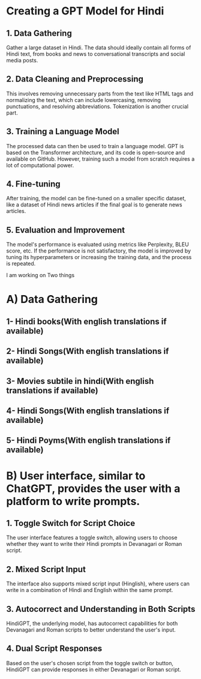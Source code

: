 # Creating a GPT Model for Hindi

## 1. Data Gathering
Gather a large dataset in Hindi. The data should ideally contain all forms of Hindi text, from books and news to conversational transcripts and social media posts.

## 2. Data Cleaning and Preprocessing
This involves removing unnecessary parts from the text like HTML tags and normalizing the text, which can include lowercasing, removing punctuations, and resolving abbreviations. Tokenization is another crucial part.

## 3. Training a Language Model
The processed data can then be used to train a language model. GPT is based on the Transformer architecture, and its code is open-source and available on GitHub. However, training such a model from scratch requires a lot of computational power.

## 4. Fine-tuning
After training, the model can be fine-tuned on a smaller specific dataset, like a dataset of Hindi news articles if the final goal is to generate news articles.

## 5. Evaluation and Improvement
The model's performance is evaluated using metrics like Perplexity, BLEU score, etc. If the performance is not satisfactory, the model is improved by tuning its hyperparameters or increasing the training data, and the process is repeated.


I am working on Two things

# A) Data Gathering

## 1- Hindi books(With english translations if available)

## 2- Hindi Songs(With english translations if available)

## 3- Movies subtile in hindi(With english translations if available)

## 4- Hindi Songs(With english translations if available)

## 5- Hindi Poyms(With english translations if available)


# B) User interface, similar to ChatGPT, provides the user with a platform to write prompts. 

## 1. Toggle Switch for Script Choice
The user interface features a toggle switch, allowing users to choose whether they want to write their Hindi prompts in Devanagari or Roman script.

## 2. Mixed Script Input
The interface also supports mixed script input (Hinglish), where users can write in a combination of Hindi and English within the same prompt.

## 3. Autocorrect and Understanding in Both Scripts
HindiGPT, the underlying model, has autocorrect capabilities for both Devanagari and Roman scripts to better understand the user's input.

## 4. Dual Script Responses
Based on the user's chosen script from the toggle switch or button, HindiGPT can provide responses in either Devanagari or Roman script.




